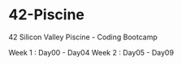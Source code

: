 # 42-Piscine
42 Silicon Valley Piscine - Coding Bootcamp

Week 1 : Day00 - Day04
Week 2 : Day05 - Day09
